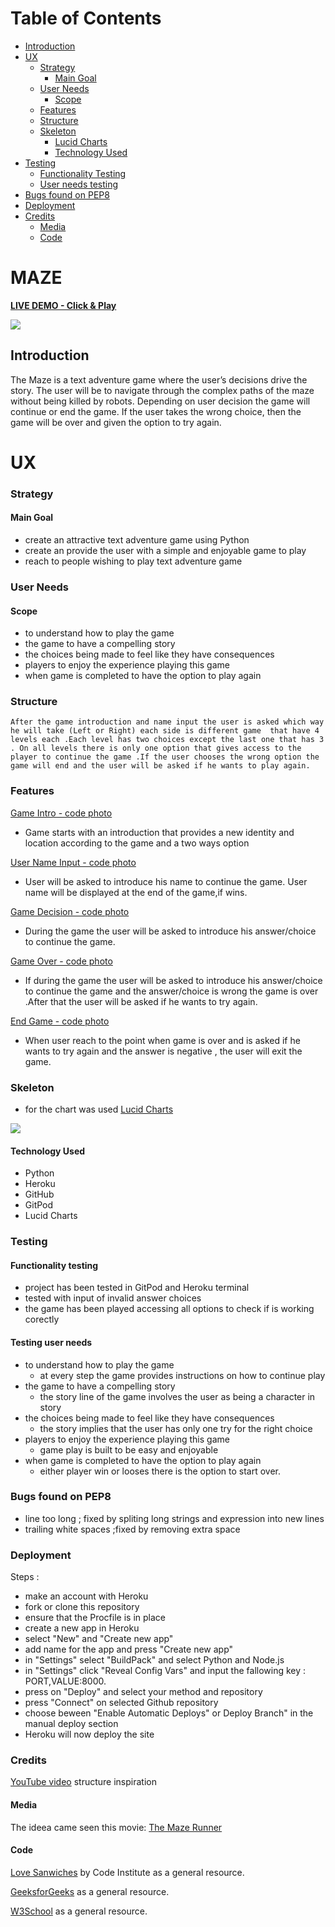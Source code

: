 
# Table of Contents

  - [Introduction](#introduction)
  - [UX](#ux)
    - [Strategy](#strategy)
      - [Main Goal](#main-goal)
    - [User Needs](#user-needs)
      - [Scope](#scope)
    - [Features](#features)
    - [Structure](#structure)
    - [Skeleton](#skeleton)
      - [Lucid Charts](#lucid-charts)
      - [Technology Used](#technology-used)
  - [Testing](#testing)
    - [Functionality Testing](#functionality-testing)
    - [User needs testing](#testing-user-needs)
  - [Bugs found on PEP8](#bugs-found-on-PEP8)
  - [Deployment](#deployment)
  - [Credits](#credits)
      - [Media](#media)
      - [Code](#code)
  # MAZE

**[LIVE DEMO - Click & Play ](https://maze-ci.herokuapp.com/)**

![](screenshot/maze_ci.PNG)


  ## Introduction
  
  The Maze is a text adventure game where the user’s decisions drive the story. 
  The user will be to navigate through the complex paths of  the maze without being killed by robots. Depending on user decision the game will continue or end the game. If the user takes the wrong choice, then the game will be over and given the option to try again.

  # UX

  ### Strategy

  #### Main Goal
   - create an attractive text adventure game using Python
   - create an provide the user  with a simple and enjoyable game to play
   - reach to people wishing to play text adventure game
  ### User Needs
  #### Scope
  - to understand how to play the game 
  - the game to have a compelling story
  - the choices being made to feel like they have consequences
  - players to enjoy the experience playing this game
  - when game is completed to have the option to play again

### Structure
    After the game introduction and name input the user is asked which way he will take (Left or Right) each side is different game  that have 4 levels each .Each level has two choices except the last one that has 3 . On all levels there is only one option that gives access to the player to continue the game .If the user chooses the wrong option the game will end and the user will be asked if he wants to play again.
### Features

[Game Intro - code photo](screenshot/game_intro_content.PNG)

- Game starts with an introduction that provides a new identity and location according to the game
 and a two ways option

[User Name Input - code photo](screenshot/user_name.PNG)

- User will be asked  to introduce his name to continue the game. User name will be displayed at the end of the game,if wins.
  
[Game Decision - code photo](screenshot/play_decision.PNG)

- During the game the user will be asked  to introduce his answer/choice to continue the game.
  
[Game Over - code photo](screenshot/game_over.PNG)

- If during the game the user will be asked to  introduce his answer/choice to continue the game and the answer/choice is wrong the game is over .After that the user will be asked if he wants to try again.
   
[End Game - code photo](screenshot/end_game.PNG)

- When user reach to the point when game is over and is asked if he wants to try again and the answer is negative , the user will exit the game.
  


### Skeleton
- for the chart was used [Lucid Charts](https://www.lucidchart.com/pages/landing?utm_source=google&utm_medium=cpc&utm_campaign=_chart_en_tier1_mixed_search_brand_exact_&km_CPC_CampaignId=1490375427&km_CPC_AdGroupID=55688909257&km_CPC_Keyword=lucidchart&km_CPC_MatchType=e&km_CPC_ExtensionID=&km_CPC_Network=g&km_CPC_AdPosition=&km_CPC_Creative=442433236001&km_CPC_TargetID=aud-812368091438:kwd-33511936169&km_CPC_Country=1007850&km_CPC_Device=c&km_CPC_placement=&km_CPC_target=&mkwid=sSyVrRTB8_pcrid_442433236001_pkw_lucidchart_pmt_e_pdv_c_slid__pgrid_55688909257_ptaid_aud-812368091438:kwd-33511936169_&gclid=CjwKCAiAqIKNBhAIEiwAu_ZLDs6UYDUqlCQUexUrHdY4-q8WcDstPcsgQLhqOhcEcJYpq-h6ZhHGexoCTSkQAvD_BwE)

![](screenshot/mazemodel.jpeg)


#### Technology Used
- Python
- Heroku
- GitHub
- GitPod
- Lucid Charts

### Testing

#### Functionality testing
- project has been tested in GitPod and Heroku terminal
- tested with input of invalid answer choices 
- the game has been played accessing all options to check if is working corectly
#### Testing user needs 
- to understand how to play the game 
  - at every step the game provides instructions on how to continue play
- the game to have a compelling story
  - the story line of the game involves the user as being a character in story
- the choices being made to feel like they have consequences
  - the story implies that the user has only one try for the right choice
- players to enjoy the experience playing this game
  - game play is built to be easy and enjoyable 
- when game is completed to have the option to play again
  - either player win or looses there is the option to start over. 

### Bugs found on PEP8

- line too long ; fixed by spliting long strings and expression into new lines
- trailing  white spaces ;fixed by removing extra space
  

### Deployment
Steps :
- make an account with Heroku
- fork or clone this repository
- ensure that the Procfile is in place
- create a new app in Heroku
- select "New" and "Create new app"
- add name for the app and press "Create new app"
- in "Settings" select "BuildPack" and select Python and Node.js
- in "Settings" click "Reveal Config Vars" and input the fallowing key : PORT,VALUE:8000.
- press on "Deploy" and select your method and repository
- press "Connect" on selected Github repository
- choose beween "Enable Automatic Deploys" or Deploy Branch" in the    manual deploy section
- Heroku will now deploy the site

### Credits
[YouTube video](https://www.youtube.com/watch?v=DEcFCn2ubSg) structure inspiration

#### Media

The ideea came seen this movie: [The Maze Runner](https://www.denofgeek.com/movies/the-maze-runner-review-2/)

#### Code

[Love Sanwiches](https://learn.codeinstitute.net/courses/course-v1:CodeInstitute+LS101+2021_T1/courseware/293ee9d8ff3542d3b877137ed81b9a5b/58d3e90f9a2043908c62f31e51c15deb/) by Code Institute as a general resource.

[GeeksforGeeks](https://www.geeksforgeeks.org/python-programming-language/) as a general resource.

[W3School](https://www.w3schools.com/) as a general resource.